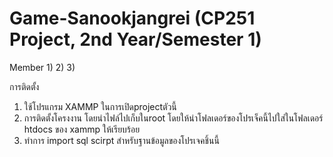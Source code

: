 # Game-Sanookjangrei (CP251 Project, 2nd Year/Semester 1)
Member
1)
2)
3)

การติดตั้ง 
1) ใช้โปรแกรม XAMMP ในการเปิดprojectตัวนี้
2) การติดตั้งโครงงาน โดยนำไฟล์ไปเก็บในroot โดยให้นำโฟลเดอร์ของโปรเจ็คนี้ไปใส่ในโฟลเดอร์  htdocs ของ  xammp ให้เรียบร้อย
3) ทำการ import sql scirpt สำหรับฐานข้อมูลของโปรเจคชิ้นนี้
